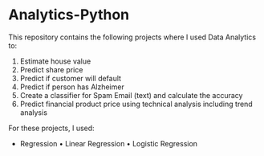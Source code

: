 # Analytics-Python
This repository contains the following projects where I used Data Analytics to:
1. Estimate house value
2. Predict share price
3. Predict if customer will default
4. Predict if person has Alzheimer
5. Create a classifier for Spam Email (text) and calculate the accuracy
6. Predict financial product price using technical analysis including trend analysis

For these projects, I used:
- Regression
•	Linear Regression
•	Logistic Regression

